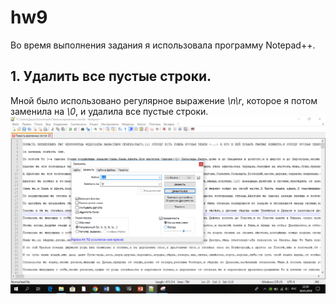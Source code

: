 # hw9
Во время выполнения задания я использовала программу Notepad++.
## 1. Удалить все пустые строки.
Мной было использовано регулярное выражение *\n\r*, которое я потом заменила на *\0*, и удалила все пустые строки. 
![](https://github.com/DashokRiazantseva98/hw9/blob/master/%D0%91%D0%B5%D0%B7%D1%8B%D0%BC%D1%8F%D0%BD%D0%BD%D1%8B%D0%B9%201.png)
